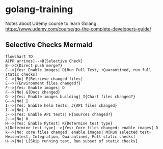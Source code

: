 # golang-training
Notes about Udemy course to learn Golang: https://www.udemy.com/course/go-the-complete-developers-guide/


## Selective Checks Mermaid

```mermaid
flowchart TD
A[PR arrives]-->B[Selective Check]
B-->C{Direct push merge?}
C-->|Yes: Enable images| D[Run Full Test, +Quarantined, run full static checks]
C-->|No| E[Retrieve changed files]
E-->F{Environment files changed?}
F-->|Yes: Enable images| D
F-->|No| G{Docs changed}
G-->|Yes: Enable images building| I{Chart files changed?}
G-->|No| I
I-->|Yes: Enable helm tests| J{API files changed}
I-->|No| J
J-->|Yes: Enable API tests| H{Sources changed?}
J-->|No| H
H-->|Yes: Enable Pytest| K{Determine test type}
k[Determine test type]-->|Yes: Core files changed: enable images| D
k-->|No: core files changed: enable images| M[Run selected test+ Heisentest, Integration, Quarantined, Full static checks] 
H-->|No| L[Skip running test, Run subset of static checks]
```


